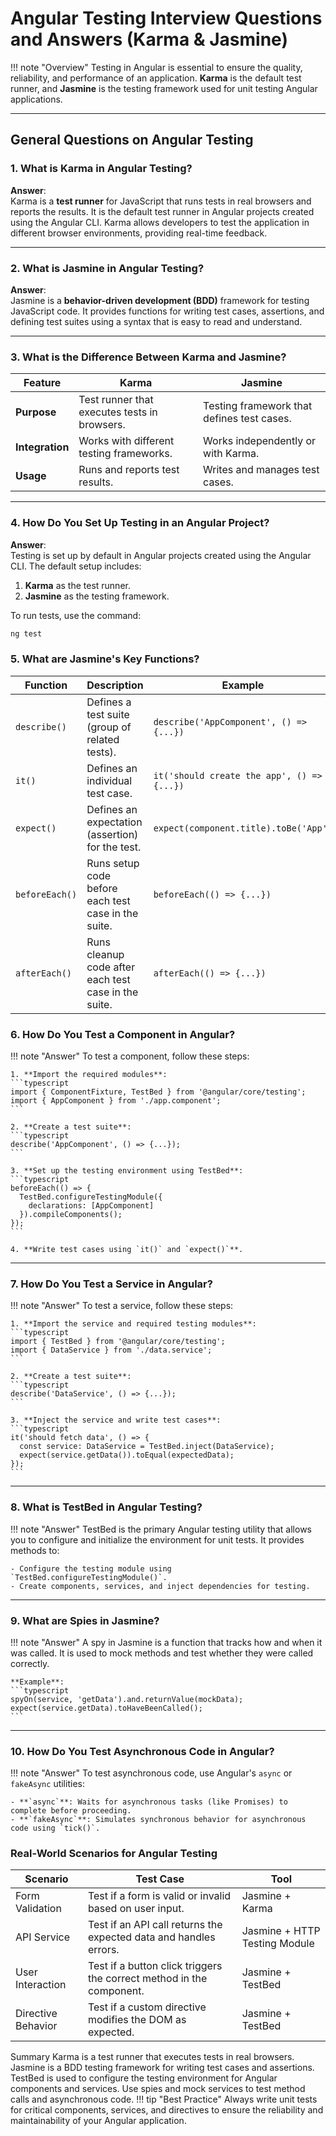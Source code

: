 # Angular Testing Interview Questions and Answers (Karma & Jasmine)

!!! note "Overview"
    Testing in Angular is essential to ensure the quality, reliability, and performance of an application. **Karma** is the default test runner, and **Jasmine** is the testing framework used for unit testing Angular applications.

---

## General Questions on Angular Testing

### 1. **What is Karma in Angular Testing?**

**Answer**:  
Karma is a **test runner** for JavaScript that runs tests in real browsers and reports the results. It is the default test runner in Angular projects created using the Angular CLI. Karma allows developers to test the application in different browser environments, providing real-time feedback.

---

### 2. **What is Jasmine in Angular Testing?**

**Answer**:  
Jasmine is a **behavior-driven development (BDD)** framework for testing JavaScript code. It provides functions for writing test cases, assertions, and defining test suites using a syntax that is easy to read and understand.

---

### 3. **What is the Difference Between Karma and Jasmine?**

| **Feature**     | **Karma**                                     | **Jasmine**                                  |
|-----------------|-----------------------------------------------|----------------------------------------------|
| **Purpose**     | Test runner that executes tests in browsers.  | Testing framework that defines test cases.   |
| **Integration** | Works with different testing frameworks.      | Works independently or with Karma.           |
| **Usage**       | Runs and reports test results.                | Writes and manages test cases.               |

---

### 4. **How Do You Set Up Testing in an Angular Project?**

**Answer**:  
Testing is set up by default in Angular projects created using the Angular CLI. The default setup includes:
1. **Karma** as the test runner.
2. **Jasmine** as the testing framework.

To run tests, use the command:  
```bash
ng test
```

### 5. **What are Jasmine's Key Functions?**

| **Function**   | **Description**                                               | **Example**                                       |
|----------------|---------------------------------------------------------------|---------------------------------------------------|
| `describe()`   | Defines a test suite (group of related tests).                | `describe('AppComponent', () => {...})`           |
| `it()`         | Defines an individual test case.                              | `it('should create the app', () => {...})`        |
| `expect()`     | Defines an expectation (assertion) for the test.              | `expect(component.title).toBe('App')`             |
| `beforeEach()` | Runs setup code before each test case in the suite.           | `beforeEach(() => {...})`                         |
| `afterEach()`  | Runs cleanup code after each test case in the suite.          | `afterEach(() => {...})`                          |

### 6. **How Do You Test a Component in Angular?**

!!! note "Answer"
    To test a component, follow these steps:
    
    1. **Import the required modules**:
    ```typescript
    import { ComponentFixture, TestBed } from '@angular/core/testing';
    import { AppComponent } from './app.component';
    ```

    2. **Create a test suite**:
    ```typescript
    describe('AppComponent', () => {...});
    ```

    3. **Set up the testing environment using TestBed**:
    ```typescript
    beforeEach(() => {
      TestBed.configureTestingModule({
        declarations: [AppComponent]
      }).compileComponents();
    });
    ```

    4. **Write test cases using `it()` and `expect()`**.

---

### 7. **How Do You Test a Service in Angular?**

!!! note "Answer"
    To test a service, follow these steps:
    
    1. **Import the service and required testing modules**:
    ```typescript
    import { TestBed } from '@angular/core/testing';
    import { DataService } from './data.service';
    ```

    2. **Create a test suite**:
    ```typescript
    describe('DataService', () => {...});
    ```

    3. **Inject the service and write test cases**:
    ```typescript
    it('should fetch data', () => {
      const service: DataService = TestBed.inject(DataService);
      expect(service.getData()).toEqual(expectedData);
    });
    ```

---

### 8. **What is TestBed in Angular Testing?**

!!! note "Answer"
    TestBed is the primary Angular testing utility that allows you to configure and initialize the environment for unit tests. It provides methods to:
    
    - Configure the testing module using `TestBed.configureTestingModule()`.
    - Create components, services, and inject dependencies for testing.

---

### 9. **What are Spies in Jasmine?**

!!! note "Answer"
    A spy in Jasmine is a function that tracks how and when it was called. It is used to mock methods and test whether they were called correctly.

    **Example**:
    ```typescript
    spyOn(service, 'getData').and.returnValue(mockData);
    expect(service.getData).toHaveBeenCalled();
    ```

---

### 10. **How Do You Test Asynchronous Code in Angular?**

!!! note "Answer"
    To test asynchronous code, use Angular's `async` or `fakeAsync` utilities:
    
    - **`async`**: Waits for asynchronous tasks (like Promises) to complete before proceeding.
    - **`fakeAsync`**: Simulates synchronous behavior for asynchronous code using `tick()`.


### Real-World Scenarios for Angular Testing

| **Scenario**      | **Test Case**                                                     | **Tool**                           |
|-------------------|-------------------------------------------------------------------|------------------------------------|
| Form Validation   | Test if a form is valid or invalid based on user input.           | Jasmine + Karma                   |
| API Service       | Test if an API call returns the expected data and handles errors. | Jasmine + HTTP Testing Module     |
| User Interaction  | Test if a button click triggers the correct method in the component. | Jasmine + TestBed                |
| Directive Behavior| Test if a custom directive modifies the DOM as expected.          | Jasmine + TestBed                 |


Summary
Karma is a test runner that executes tests in real browsers.
Jasmine is a BDD testing framework for writing test cases and assertions.
TestBed is used to configure the testing environment for Angular components and services.
Use spies and mock services to test method calls and asynchronous code.
!!! tip "Best Practice" Always write unit tests for critical components, services, and directives to ensure the reliability and maintainability of your Angular application.








